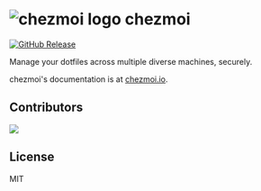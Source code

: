 # ![chezmoi logo](assets/images/logo-144px.svg) chezmoi

[![GitHub Release](https://img.shields.io/github/release/twpayne/chezmoi.svg)](https://github.com/twpayne/chezmoi/releases)

Manage your dotfiles across multiple diverse machines, securely.

chezmoi's documentation is at [chezmoi.io](https://chezmoi.io/).

## Contributors

<a href="https://github.com/twpayne/chezmoi/graphs/contributors">
  <img src="https://contrib.rocks/image?repo=twpayne/chezmoi" />
</a>

## License

MIT
